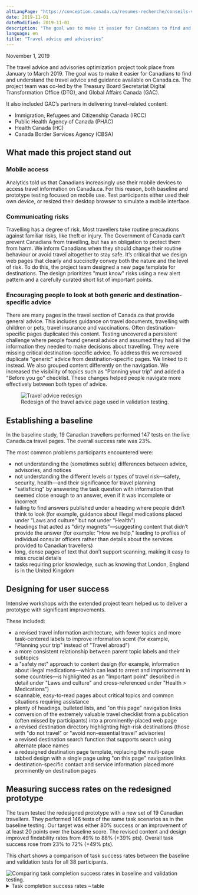```yaml
---
altLangPage: "https://conception.canada.ca/resumes-recherche/conseils-voyageurs-resume-recherche.html"
date: 2019-11-01
dateModified: 2019-11-01
description: "The goal was to make it easier for Canadians to find and understand the travel advice and guidance available on Canada.ca."
language: en
title: "Travel advice and advisories"
---
```

<p class="post-meta">November 1, 2019</p>
<p>The travel advice and advisories optimization project took place from January to March 2019. The goal was to make it easier for Canadians to find and understand the travel advice and guidance available on Canada.ca. The project team was co-led by the Treasury Board Secretariat  Digital Transformation Office (DTO), and Global Affairs Canada (GAC).</p>
<p>It also included GAC’s partners in delivering travel-related content:</p>
<ul>
  <li>Immigration, Refugees and Citizenship Canada (IRCC)</li>
  <li>Public Health Agency of Canada (PHAC)</li>
  <li>Health Canada (HC)</li>
  <li>Canada Border Services Agency (CBSA)</li>
</ul>
<h2>What made this project stand out</h2>
<h3>Mobile access</h3>
<p>Analytics told us that Canadians increasingly use their mobile devices to access travel information on Canada.ca. For this reason, both baseline and prototype testing focused on mobile use. Test participants either used their own device, or resized their desktop browser to simulate a mobile interface.</p>
<h3>Communicating risks</h3>
<p>Travelling has a degree of risk. Most travellers take routine precautions against familiar risks, like theft or injury. The Government of Canada can’t prevent Canadians from travelling, but has an obligation to protect them from harm. We inform Canadians when they should change their routine behaviour or avoid travel altogether to stay safe.  It’s critical that we design web pages that clearly and succinctly convey both the nature and the level of risk. To do this, the project team designed a new page template for destinations. The design prioritizes "must know" risks using a new alert pattern and a carefully curated short list of important points.</p>
<h3>Encouraging people to look at both generic and destination-specific advice</h3>
<p>There are many pages in the travel section of Canada.ca that provide general advice. This includes guidance on travel documents, travelling with children or pets, travel insurance and vaccinations. Often destination-specific pages duplicated this content. Testing uncovered a persistent challenge where people found general advice and assumed they had all the information they needed to make decisions about travelling. They were missing critical destination-specific advice. To address this we removed duplicate "generic" advice from destination-specific pages. We linked to it instead. We also grouped content differently on the navigation. We increased the visibility of topics such as "Planning your trip" and added a "Before you go" checklist. These changes helped people navigate more effectively between both types of advice.</p>
<figure class="mrgn-tp-lg mrgn-bttm-lg"> <img class="img-responsive border" alt="Travel advice redesign" src="../images/travel-advice/advice-design.png"/>
  <figcaption>Redesign of the travel advice page used in validation testing.</figcaption>
</figure>
<h2>Establishing a baseline</h2>
<p>In the baseline study, 19 Canadian travellers performed 147 tests on the live Canada.ca travel pages. The overall success rate was 23%.</p>
<p>The most common problems participants encountered were:</p>
<ul>
  <li>not understanding the (sometimes subtle) differences between advice, advisories, and notices</li>
  <li>not understanding the different levels or types of travel risk—safety, security, health—and their significance for travel planning</li>
  <li>"satisficing" by answering the task question with information that seemed close enough to an answer, even if it was incomplete or incorrect</li>
  <li>failing to find answers published under a heading where people didn’t think to look
    (for example, guidance about illegal medications placed under "Laws and culture" but not under "Health")</li>
  <li>headings that acted as "dirty magnets"—suggesting content that didn’t provide the answer
    (for example: "How we help," leading to profiles of individual consular officers rather than details about the services provided to Canadian travellers)</li>
  <li>long, dense pages of text that don’t support scanning, making it easy to miss crucial details</li>
  <li>tasks requiring prior knowledge, such as knowing that London, England is in the United Kingdom</li>
</ul>
<h2>Designing for user success</h2>
<p>Intensive workshops with the extended project team helped us to deliver a prototype with significant improvements.</p>
<p>These included:</p>
<ul>
  <li>a revised travel information architecture, with fewer topics and more task-centered labels to improve information scent
    (for example, "Planning your trip" instead of "Travel abroad")</li>
  <li>a more consistent relationship between parent topic labels and their subtopics</li>
  <li>a "safety net" approach to content design (for example, information about illegal medications—which can lead to arrest and imprisonment in some countries—is highlighted as an "Important point" described in detail under "Laws and culture" and cross-referenced under "Health &gt; Medications")</li>
  <li>scannable, easy-to-read pages about critical topics and common situations requiring assistance</li>
  <li>plenty of headings, bulleted lists, and "on this page" navigation links</li>
  <li>conversion of the extremely valuable travel checklist from a publication (often missed by participants) into a prominently-placed web page</li>
  <li>a revised destination directory highlighting high-risk destinations
    (those with "do not travel" or "avoid non-essential travel" advisories) </li>
  <li>a revised destination search function that supports search using alternate place names</li>
  <li>a redesigned destination page template, replacing the multi-page tabbed design with a single page using "on this page" navigation links</li>
  <li>destination-specific contact and service information placed more prominently on destination pages</li>
</ul>
<h2>Measuring success rates on the redesigned prototype</h2>
<p>The team tested the redesigned prototype with a new set of 19 Canadian travellers. They performed 146 tests of the same task scenarios as in the baseline testing. Our target was either 80% success or an improvement of at least 20 points over the baseline score. The revised content and design improved findability rates from 49% to 88% (+39% pts). Overall task success rose from 23% to 72% (+49% pts).</p>
<p>This chart shows a comparison of task success rates between the baseline and validation tests for all 38 participants.</p>
<img class="img-responsive hidden-sm hidden-xs" alt="Comparing task completion success rates in baseline and validation testing." src="../images/travel-advice/travel-advice-task-success-chart.png"/>
<div class="row col-md-9">
  <details>
    <summary> Task completion success rates – table </summary>
    <div class="table-bravo">
      <table class="table table-bordered">
        <thead>
          <tr>
            <th scope="col">Task</th>
            <th scope="col">Baseline</th>
            <th scope="col">Validation</th>
          </tr>
        </thead>
        <tbody>
          <tr>
            <td>Idonesia + codeine</td>
            <td>17%</td>
            <td>53%</td>
          </tr>
          <tr>
            <td>Malawi + advice</td>
            <td>21%</td>
            <td>84%</td>
          </tr>
          <tr>
            <td>Spain + lost passport</td>
            <td>37%</td>
            <td>53%</td>
          </tr>
          <tr>
            <td>Cuba + health insurance</td>
            <td>16%</td>
            <td>63%</td>
          
          <tr>
            <td>Cayman Islands + hurricanes</td>
            <td>32%</td>
            <td>78%</td>
          </tr>
            </tr>
          <tr>
            <td>Travel checklist</td>
            <td>11%</td>
            <td>100%</td>
          </tr>
          <tr>
            <td>London appointment</td>
            <td>12%</td>
            <td>58%</td>
          </tr>
          <tr>
            <td>Costa Rica + yellow fever</td>
            <td>41%</td>
            <td>71%</td>
          </tr>
          <tr>
            <td>Cambodia + advisory</td>
            <td>21%</td>
            <td>37%</td>
          </tr>
        </tbody>
      </table>
    </div>
  </details>
</div>
<div class="clearfix"></div>
<h2>Key drivers of success</h2>
<p>The features of the prototype that had the biggest impact on success rates were:</p>
<ul>
  <li>Headings that are simple, informative and task-oriented: "Planning your trip," "Before you go," "When things go wrong"</li>
  <li>A page design for destinations where critical information stands out, supporting details are relevant, and additional detail is linked to instead of duplicated</li>
  <li>Content pages that are scannable, with clear and plentiful headings, bulleted lists, and only essential links</li>
</ul>
<div class="clearfix"></div>
<h2>Request the research</h2>
<p>If you’d like to see the detailed research findings from this project, email us at <a href="mailto:dto.btn@tbs-sct.gc.ca">dto.btn@tbs-sct.gc.ca</a>.</p>
<h2>Let us know what you think</h2>
<p>Tweet using the hashtag #Canadadotca.</p>
<h2>Explore further</h2>
<ul>
  <li>Read our blog post: <a href="https://blog.canada.ca/2019/11/01/tips-travel-contact.html">Content design tips from our Travel advice and advisories and Contact the CRA optimization projects</a></li>
  <li>Read overviews of other <a href="https://blog.canada.ca/pages/project-overview.html#projects">projects with our partners</a></li>
</ul>
